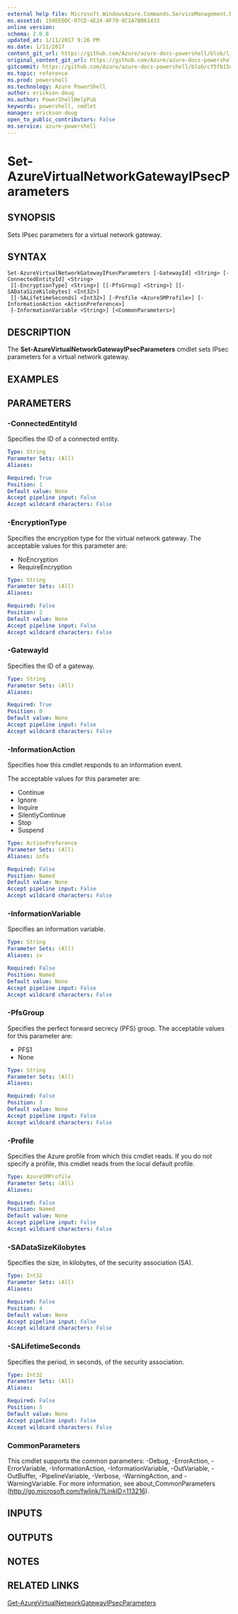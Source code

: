 ```yaml
---
external help file: Microsoft.WindowsAzure.Commands.ServiceManagement.Network.dll-Help.xml
ms.assetid: 150EE0DC-07CD-4E24-AF70-0C1A7BB61433
online version: 
schema: 2.0.0
updated_at: 1/11/2017 9:26 PM
ms.date: 1/11/2017
content_git_url: https://github.com/Azure/azure-docs-powershell/blob/live/azureps-cmdlets-docs/ServiceManagement/Azure.Networking/v3.3.0/Set-AzureVirtualNetworkGatewayIPsecParameters.md
original_content_git_url: https://github.com/Azure/azure-docs-powershell/blob/live/azureps-cmdlets-docs/ServiceManagement/Azure.Networking/v3.3.0/Set-AzureVirtualNetworkGatewayIPsecParameters.md
gitcommit: https://github.com/Azure/azure-docs-powershell/blob/cf5fb15dcd1fe2c86458f47e1a11dc88817021fc/azureps-cmdlets-docs/ServiceManagement/Azure.Networking/v3.3.0/Set-AzureVirtualNetworkGatewayIPsecParameters.md
ms.topic: reference
ms.prod: powershell
ms.technology: Azure PowerShell
author: erickson-doug
ms.author: PowerShellHelpPub
keywords: powershell, cmdlet
manager: erickson-doug
open_to_public_contributors: False
ms.service: azure-powershell
---
```


# Set-AzureVirtualNetworkGatewayIPsecParameters

## SYNOPSIS
Sets IPsec parameters for a virtual network gateway.

## SYNTAX

```
Set-AzureVirtualNetworkGatewayIPsecParameters [-GatewayId] <String> [-ConnectedEntityId] <String>
 [[-EncryptionType] <String>] [[-PfsGroup] <String>] [[-SADataSizeKilobytes] <Int32>]
 [[-SALifetimeSeconds] <Int32>] [-Profile <AzureSMProfile>] [-InformationAction <ActionPreference>]
 [-InformationVariable <String>] [<CommonParameters>]
```

## DESCRIPTION
The **Set-AzureVirtualNetworkGatewayIPsecParameters** cmdlet sets IPsec parameters for a virtual network gateway.

## EXAMPLES

## PARAMETERS

### -ConnectedEntityId
Specifies the ID of a connected entity.

```yaml
Type: String
Parameter Sets: (All)
Aliases: 

Required: True
Position: 1
Default value: None
Accept pipeline input: False
Accept wildcard characters: False
```

### -EncryptionType
Specifies the encryption type for the virtual network gateway.
The acceptable values for this parameter are:

- NoEncryption
- RequireEncryption

```yaml
Type: String
Parameter Sets: (All)
Aliases: 

Required: False
Position: 2
Default value: None
Accept pipeline input: False
Accept wildcard characters: False
```

### -GatewayId
Specifies the ID of a gateway.

```yaml
Type: String
Parameter Sets: (All)
Aliases: 

Required: True
Position: 0
Default value: None
Accept pipeline input: False
Accept wildcard characters: False
```

### -InformationAction
Specifies how this cmdlet responds to an information event.

The acceptable values for this parameter are:

- Continue
- Ignore
- Inquire
- SilentlyContinue
- Stop
- Suspend

```yaml
Type: ActionPreference
Parameter Sets: (All)
Aliases: infa

Required: False
Position: Named
Default value: None
Accept pipeline input: False
Accept wildcard characters: False
```

### -InformationVariable
Specifies an information variable.

```yaml
Type: String
Parameter Sets: (All)
Aliases: iv

Required: False
Position: Named
Default value: None
Accept pipeline input: False
Accept wildcard characters: False
```

### -PfsGroup
Specifies the perfect forward secrecy (PFS) group.
The acceptable values for this parameter are:

- PFS1
- None

```yaml
Type: String
Parameter Sets: (All)
Aliases: 

Required: False
Position: 3
Default value: None
Accept pipeline input: False
Accept wildcard characters: False
```

### -Profile
Specifies the Azure profile from which this cmdlet reads. 
If you do not specify a profile, this cmdlet reads from the local default profile.

```yaml
Type: AzureSMProfile
Parameter Sets: (All)
Aliases: 

Required: False
Position: Named
Default value: None
Accept pipeline input: False
Accept wildcard characters: False
```

### -SADataSizeKilobytes
Specifies the size, in kilobytes, of the security association (SA).

```yaml
Type: Int32
Parameter Sets: (All)
Aliases: 

Required: False
Position: 4
Default value: None
Accept pipeline input: False
Accept wildcard characters: False
```

### -SALifetimeSeconds
Specifies the period, in seconds, of the security association.

```yaml
Type: Int32
Parameter Sets: (All)
Aliases: 

Required: False
Position: 5
Default value: None
Accept pipeline input: False
Accept wildcard characters: False
```

### CommonParameters
This cmdlet supports the common parameters: -Debug, -ErrorAction, -ErrorVariable, -InformationAction, -InformationVariable, -OutVariable, -OutBuffer, -PipelineVariable, -Verbose, -WarningAction, and -WarningVariable. For more information, see about_CommonParameters (http://go.microsoft.com/fwlink/?LinkID=113216).

## INPUTS

## OUTPUTS

## NOTES

## RELATED LINKS

[Get-AzureVirtualNetworkGatewayIPsecParameters](xref:ServiceManagement/Azure.Networking/v3.3.0/Get-AzureVirtualNetworkGatewayIPsecParameters.md)


